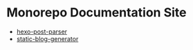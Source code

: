 # Monorepo Documentation Site
- [hexo-post-parser](./hexo-post-parser)
- [static-blog-generator](./static-blog-generator)
